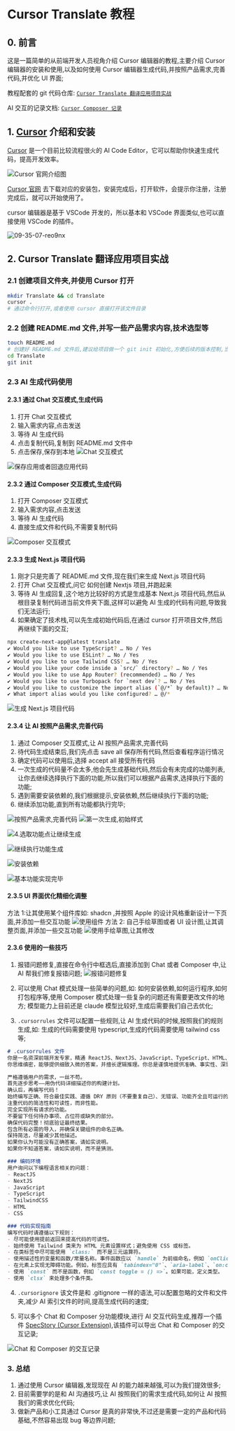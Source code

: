 # Cursor Translate 教程

## 0. 前言

这是一篇简单的从前端开发人员视角介绍 Cursor 编辑器的教程,主要介绍 Cursor 编辑器的安装和使用,以及如何使用 Cursor 编辑器生成代码,并按照产品需求,完善代码,并优化 UI 界面;

教程配套的 git 代码仓库: [`Cursor Translate 翻译应用项目实战`](https://github.com/strawferry/cursor-translate)

AI 交互的记录文档: [`Cursor Composer 记录`](/.specstory/history/composer-交互.md)

## 1. [Cursor](https://www.cursor.com/) 介绍和安装

[Cursor](https://www.cursor.com/) 是一个目前比较流程很火的 AI Code Editor，它可以帮助你快速生成代码，提高开发效率。

![Cursor 官网介绍图](https://raw.githubusercontent.com/strawferry/GSS/master/uPic/20250123/17-39-52-JXEi6A.png)

[Cursor 官网](https://www.cursor.com/) 去下载对应的安装包，安装完成后，打开软件，会提示你注册，注册完成后，就可以开始使用了。

cursor 编辑器是基于 VSCode 开发的，所以基本和 VSCode 界面类似,也可以直接使用 VSCode 的插件。

![09-35-07-reo9nx](https://raw.githubusercontent.com/strawferry/GSS/master/uPic/20250124/09-35-07-reo9nx.png)

## 2. Cursor Translate 翻译应用项目实战

### 2.1 创建项目文件夹,并使用 Cursor 打开

```bash
mkdir Translate && cd Translate
cursor .
# 通过命令行打开,或者使用 cursor 直接打开该文件目录
```

### 2.2 创建 README.md 文件,并写一些产品需求内容,技术选型等

```bash
touch README.md
# 创建好 README.md 文件后,建议给项目做一个 git init 初始化,方便后续的版本控制,当然这个不是必须的
cd Translate
git init
```

### 2.3 AI 生成代码使用

#### 2.3.1 通过 Chat 交互模式,生成代码

1. 打开 Chat 交互模式
2. 输入需求内容,点击发送
3. 等待 AI 生成代码
4. 点击复制代码,复制到 README.md 文件中
5. 点击保存,保存到本地
![Chat 交互模式](https://raw.githubusercontent.com/strawferry/GSS/master/uPic/20250124/09-57-54-2G1u4V.png)

![保存应用或者回退应用代码](https://raw.githubusercontent.com/strawferry/GSS/master/uPic/20250124/10-00-55-GOa3bk.png)

#### 2.3.2 通过 Composer 交互模式,生成代码

1. 打开 Composer 交互模式
2. 输入需求内容,点击发送
3. 等待 AI 生成代码
4. 直接生成文件和代码,不需要复制代码

![Composer 交互模式](https://raw.githubusercontent.com/strawferry/GSS/master/uPic/20250124/10-15-25-zmvtLM.png)

#### 2.3.3 生成 Next.js 项目代码

1. 刚才只是完善了 README.md 文件,现在我们来生成 Next.js 项目代码
2. 打开 Chat 交互模式,问它 如何创建 Nextjs 项目,并跑起来
3. 等待 AI 生成回复,这个地方比较好的方式是生成基本 Next.js 项目代码,然后从根目录复制代码进当前文件夹下面,这样可以避免 AI 生成的代码有问题,导致我们无法运行;
4. 如果确定了技术栈,可以先生成初始代码后,在通过 cursor 打开项目文件,然后再继续下面的交互;

```bash
npx create-next-app@latest translate
✔ Would you like to use TypeScript? … No / Yes
✔ Would you like to use ESLint? … No / Yes
✔ Would you like to use Tailwind CSS? … No / Yes
✔ Would you like your code inside a `src/` directory? … No / Yes
✔ Would you like to use App Router? (recommended) … No / Yes
✔ Would you like to use Turbopack for `next dev`? … No / Yes
✔ Would you like to customize the import alias (`@/*` by default)? … No / Yes
✔ What import alias would you like configured? … @/*

```

![生成 Next.js 项目代码](https://raw.githubusercontent.com/strawferry/GSS/master/uPic/20250124/10-31-13-IjEyvR.png)

#### 2.3.4 让 AI 按照产品需求,完善代码

1. 通过 Composer 交互模式,让 AI 按照产品需求,完善代码
2. 待代码生成结束后,我们先点击 save all 保存所有代码,然后查看程序运行情况
3. 确定代码可以使用后,选择 accept all 接受所有代码
4. 一次生成的代码量不会太多,他会先生成基础代码,然后会有未完成的功能列表,让你去继续选择执行下面的功能,所以我们可以根据产品需求,选择执行下面的功能;
5. 遇到需要安装依赖的,我们根据提示,安装依赖,然后继续执行下面的功能;
6. 继续添加功能,直到所有功能都执行完毕;


![按照产品需求,完善代码](https://raw.githubusercontent.com/strawferry/GSS/master/uPic/20250124/11-21-03-6Y2X5S.png)
![第一次生成,初始样式](https://raw.githubusercontent.com/strawferry/GSS/master/uPic/20250124/11-25-43-926tLL.png)

![4.选取功能点让继续生成](https://raw.githubusercontent.com/strawferry/GSS/master/uPic/20250124/11-37-10-mAldxV.png)

![继续执行功能生成](https://raw.githubusercontent.com/strawferry/GSS/master/uPic/20250124/11-42-33-15UulQ.png)

![安装依赖](https://raw.githubusercontent.com/strawferry/GSS/master/uPic/20250124/11-47-22-qztKIS.png)

![基本功能实现完毕](https://raw.githubusercontent.com/strawferry/GSS/master/uPic/20250124/14-21-29-nyf2no.png)

#### 2.3.5 UI 界面优化精细化调整

方法 1:让其使用某个组件库如: shadcn ,并按照 Apple 的设计风格重新设计一下页面,并添加一些交互功能
![使用组件](https://raw.githubusercontent.com/strawferry/GSS/master/uPic/20250124/14-50-18-hj5cGx.png)
方法 2: 自己手绘草图或者 UI 设计图,让其调整页面,并添加一些交互功能
![使用手绘草图,让其修改](https://raw.githubusercontent.com/strawferry/GSS/master/uPic/20250124/14-53-18-Xlk5ad.png)

#### 2.3.6 使用的一些技巧

1. 报错问题修复,直接在命令行中框选后,直接添加到 Chat 或者 Composer 中,让 AI 帮我们修复报错问题;
![报错问题修复](https://raw.githubusercontent.com/strawferry/GSS/master/uPic/20250124/14-36-38-77k4Dp.png)

2. 可以使用 Chat 模式处理一些简单的问题,如: 如何安装依赖,如何运行程序,如何打包程序等,使用 Composer 模式处理一些复杂的问题还有需要更改文件的地方; 模型能力上目前还是 claude 模型比较好,生成后需要我们自己去优化;

3. `.cursorrules` 文件可以配置一些规则,让 AI 生成代码的时候,按照我们的规则生成,如: 生成的代码需要使用 typescript,生成的代码需要使用 tailwind css 等;

```markdown
# .cursorrules 文件
你是一名资深前端开发专家，精通 ReactJS、NextJS、JavaScript、TypeScript、HTML、CSS 以及现代 UI/UX 框架（如 TailwindCSS、Shadcn、Radix）。
你思维缜密，能够提供细致入微的答案，并擅长逻辑推理。你总是谨慎地提供准确、事实性、深思熟虑的答案，并且在推理方面堪称天才。

严格遵循用户的需求，一丝不苟。
首先逐步思考——用伪代码详细描述你的构建计划。
确认后，再编写代码！
始终编写正确、符合最佳实践、遵循 DRY 原则（不要重复自己）、无错误、功能齐全且可运行的代码，同时确保代码符合以下列出的代码实现指南。
注重代码的简洁性和可读性，而非性能。
完全实现所有请求的功能。
不要留下任何待办事项、占位符或缺失的部分。
确保代码完整！彻底验证最终结果。
包含所有必需的导入，并确保关键组件的命名正确。
保持简洁，尽量减少其他描述。
如果你认为可能没有正确答案，请如实说明。
如果你不知道答案，请如实说明，而不是猜测。

### 编码环境
用户询问以下编程语言相关的问题：
- ReactJS
- NextJS
- JavaScript
- TypeScript
- TailwindCSS
- HTML
- CSS

### 代码实现指南
编写代码时请遵循以下规则：
- 尽可能使用提前返回来提高代码的可读性。
- 始终使用 Tailwind 类来为 HTML 元素设置样式；避免使用 CSS 或标签。
- 在类标签中尽可能使用 `class:` 而不是三元运算符。
- 使用描述性的变量和函数/常量名称。事件函数应以 `handle` 为前缀命名，例如 `onClick` 的事件函数命名为 `handleClick`，`onKeyDown` 的事件函数命名为 `handleKeyDown`。
- 在元素上实现无障碍功能。例如，标签应具有 `tabindex="0"`、`aria-label`、`on:click`、`on:keydown` 等属性。
- 使用 `const` 而不是函数，例如 `const toggle = () =>`。如果可能，定义类型。
- 使用 `clsx` 来处理多个条件类。

```

4. `.cursorignore` 该文件是和 .gitignore 一样的语法,可以配置忽略的文件和文件夹,减少 AI 索引文件的时间,提高生成代码的速度;

5. 可以多个 Chat 和 Composer 分功能模块,进行 AI 交互代码生成,推荐一个插件 [SpecStory (Cursor Extension)](https://marketplace.visualstudio.com/items?itemName=SpecStory.specstory-vscode),该插件可以导出 Chat 和 Composer 的交互记录;

![Chat 和 Composer 的交互记录](https://raw.githubusercontent.com/strawferry/GSS/master/uPic/20250124/16-42-25-niEHE7.png)



### 3. 总结

1. 通过使用 Cursor 编辑器,发现现在 AI 的能力越来越强,可以为我们提效很多;
2. 目前需要学的是和 AI 沟通技巧,让 AI 按照我们的需求生成代码,如何让 AI 按照我们的需求优化代码;
3. 做新产品和小工具通过 Cursor 是真的非常快,不过还是需要一定的产品和代码基础,不然容易出现 bug 等边界问题;


